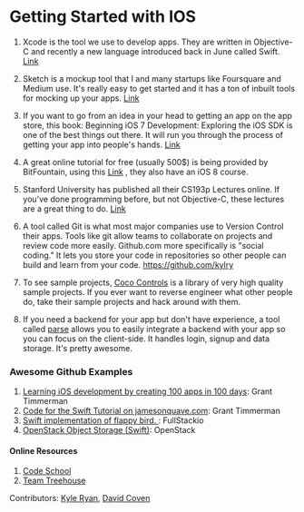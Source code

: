 Getting Started with IOS
=========================

1. Xcode is the tool we use to develop apps. They are written in Objective-C and recently a new language introduced back in June called Swift. [Link](https://itunes.apple.com/us/app/xcode/id497799835?mt=12)

2. Sketch is a mockup tool that I and many startups like Foursquare and Medium use. It's really easy to get started and it has a ton of inbuilt tools for mocking up your apps. [Link](https://itunes.apple.com/us/app/sketch-3/id852320343?mt=12)

3. If you want to go from an idea in your head to getting an app on the app store, this book: Beginning iOS 7 Development: Exploring the iOS SDK is one of the best things out there. It will run you through the process of getting your app into people's hands. [Link](http://www.amazon.com/Beginning-iOS-Development-Exploring-SDK/dp/143026022X/ref=sr_1_4?ie=UTF8&qid=undefined&sr=8-4&keywords=iOS+development)

4. A great online tutorial for free (usually 500$) is being provided by BitFountain, using this [Link](http://bitfountain.io/course/the-complete-ios-7-course-learn-by-building-14-apps/?couponCode=COUPON111677) , they also have an iOS 8 course.

5. Stanford University has published all their CS193p Lectures online. If you've done programming before, but not Objective-C, these lectures are a great thing to do. [Link](https://www.youtube.com/watch?v=vXY2EbfAreE&list=PLBcBXZRCvzo2pnU0DVMjaZQfob3JYiQhf)

6. A tool called Git is what most major companies use to Version Control their apps. Tools like git allow teams to collaborate on projects and review code more easily. Github.com more specifically is "social coding." It lets you store your code in repositories so other people can build and learn from your code. https://github.com/kylry

7. To see sample projects, [Coco Controls](https://www.cocoacontrols.com) is a library of very high quality sample projects. If you ever want to reverse engineer what other people do, take their sample projects and hack around with them.

8. If you need a backend for your app but don't have experience, a tool called [parse](https://www.parse.com) allows you to easily integrate a backend with your app so you can focus on the client-side. It handles login, signup and data storage. It's pretty awesome.


### Awesome Github Examples
1. [Learning iOS development by creating 100 apps in 100 days](https://github.com/grant/100-Apps): Grant Timmerman
2. [Code for the Swift Tutorial on jamesonquave.com](https://github.com/grant/Swift-Tutorial): Grant Timmerman
3. [Swift implementation of flappy bird. ](https://github.com/fullstackio/FlappySwift): FullStackio
4. [OpenStack Object Storage (Swift)](https://github.com/openstack/swift): OpenStack


#### Online Resources 
1. [Code School](https://www.codeschool.com/paths/ios)
2. [Team Treehouse](http://teamtreehouse.com/tracks/ios-development)

Contributors: [Kyle Ryan](https://github.com/kylry), [David Coven](http://github.com/mrcoven94)

